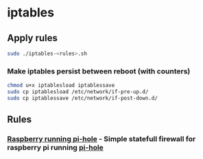 # iptables

## Apply rules
```bash
sudo ./iptables-<rules>.sh
```

### Make iptables persist between reboot (with counters)
```bash
chmod u+x iptablesload iptablessave
sudo cp iptablesload /etc/network/if-pre-up.d/
sudo cp iptablessave /etc/network/if-post-down.d/
```

## Rules
### [Raspberry running pi-hole](iptables-raspberry.sh) - Simple statefull firewall for raspberry pi running [pi-hole](https://github.com/pi-hole/pi-hole)
